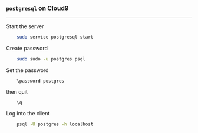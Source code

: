 ### `postgresql` on Cloud9

---

Start the server
```bash
    sudo service postgresql start
```
Create password
```bash
    sudo sudo -u postgres psql
```
Set the password
```postgresql
    \password postgres
```
then quit
```postgresql
    \q
```
Log into the client
```bash
    psql -U postgres -h localhost
```
